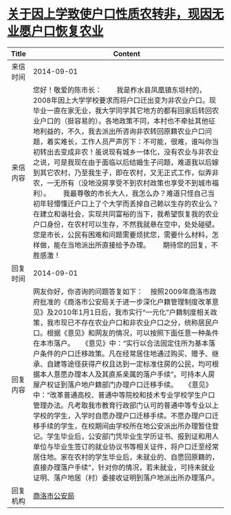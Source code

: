 # <a href="http://www.shangluo.gov.cn/zmhd/ldxxxx.jsp?urltype=leadermail.LeaderMailContentUrl&wbtreeid=1112&leadermailid=2680">关于因上学致使户口性质农转非，现因无业愿户口恢复农业</a>
| Title |                                                                                                                                                                                                                                                                    Content                                                                                                                                                                                                                                                                    |
|:-----:|-----------------------------------------------------------------------------------------------------------------------------------------------------------------------------------------------------------------------------------------------------------------------------------------------------------------------------------------------------------------------------------------------------------------------------------------------------------------------------------------------------------------------------------------------|
| 来信时间  | 2014-09-01                                                                                                                                                                                                                                                                                                                                                                                                                                                                                                                                    |
| 来信内容  | 您好！敬爱的陈市长：        我是柞水县凤凰镇东垣村的， 2008年因上大学学校要求而将户口迁出变为非农业户口。现毕业一直在家无业，我大学同学其它地方的都有回家后转回农业户口的（挺容易的）。各地政策不同，本村也不牵扯其他征地利益的，不久，我去派出所咨询非农转回原籍农业户口问题，着实难长，工作人员严声厉下：不可能，很难，谁叫你当初转出去变成非农！虽说现有城乡一体化，没有农业与非农业之说，可是我现在由于面临以后结婚生子问题，难道我以后嫁到其它农村，乃至我生子，即在农村，又无正式工作，似弄非农，一无所有（没地没房享受不到农村政策也享受不到城市福利）。       我最尊敬的市长大人，我怎么办？难道只怪自己当初年轻懵懂迁户口上了个大学而丢掉自己赖以生存的农业么？在建立和谐社会，实现共同富裕的当下，我希望恢复我的农业户口身份，在农村可以生存，不然我就悬在空中，处处碰壁。您是市长，公民有困难和问题需要烦扰您，需要什么材料，怎样做，能在当地派出所直接给予办理。       期待您的回复，不胜感激！                                                                           |
| 回复时间  | 2014-09-01                                                                                                                                                                                                                                                                                                                                                                                                                                                                                                                                    |
| 回复内容  | 网友你好，你咨询的问题答复如下：    按照2009年商洛市政府批准的《商洛市公安局关于进一步深化户籍管理制度改革意见》及2010年1月1日后，我市实行“一元化”户籍制度相关政策，我市现已不存在农业户口和非农业户口之分，统称居民户口。根据《意见》和网友的情况，可以按照下面任意一种条件在本市落户。    《意见》中：“实行以合法固定住所为基本落户条件的户口迁移政策。凡在经常居住地通过购买、赠予、继承、自建等途径获得产权且达到一定标准住房的公民，均可根据本人意愿办理本人及其直系亲属的落户手续”。可持本人房屋产权证到落户地户籍部门办理户口迁移手续。    《意见》中：“改革普通高校、普通中等院校和技术专业学校学生户口管理办法。凡考取我市教育行政部门认可的普通中等专业以上学校的学生，入学时自愿办理户口迁移手续。不愿办理户口迁移手续的学生，在校期间由学校所在地公安派出所办理暂住登记。学生毕业后，公安部门凭毕业生学历证书、报到证和用人单位与毕业生签订的就业协议书等相关证件，将户口迁至经常居住地。家在农村的学生毕业后，未就业的、自愿回原籍的，直接办理落户手续”，针对你的情况，若未就业，可持未就业证明、落户地居（村）委接收证明到落户地派出所办理落户。 |
| 回复机构  | <a href="../../category/agencies/商洛市公安局.md">商洛市公安局</a>                                                                                                                                                                                                                                                                                                                                                                                                                                                                                        |